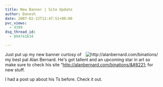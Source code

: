```yaml
---
title: New Banner | Site Update
author: Danesh
date: 2007-02-22T12:47:51+00:00
pvc_views:
  - 4399
dsq_thread_id:
  - 894741634

---
```

[<img src="/wp-content/uploads/2007/02/alanbernard-robot.gif" title="http://alanbernard.com/binations/" alt="http://alanbernard.com/binations/" align="right" />][1]Just put up my new banner curtosy of my best pal Alan Bernard. He's got tallent and an upcoming star in art so make sure to check his site &#8220;http://alanbernard.com/binations/&#8221; for new stuff. 

I had a post up about his Ts before. Check it out.

 [1]: /wp-content/uploads/2007/02/alanbernard-robot.gif "http://alanbernard.com/binations/"
